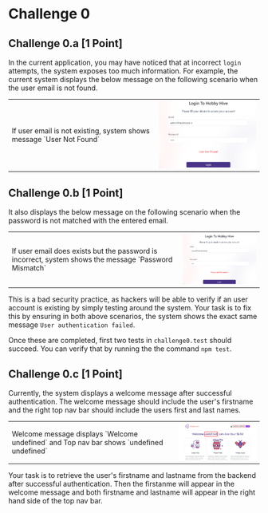 # Challenge 0

## Challenge 0.a [1 Point]

In the current application, you may have noticed that at incorrect `login` attempts,  the system exposes too much information. For example, the current system displays the below message on the following scenario when the user email is not found.

<table>
<tr>
<td style="verticle-align: center">If user email is not existing, system shows message `User Not Found`</td>
<td><img src="./images/0a.png" width="350px"></td>
</tr>
</table>

## Challenge 0.b [1 Point]

It also displays the below message on the following scenario when the password is not matched with the entered email.

<table>
<tr>
<td style="verticle-align: center">If user email does exists but the password is incorrect, system shows the message `Password Mismatch`</td>
<td><img src="./images/0b.png" width="350px"></td>
</tr>
</table>

This is a bad security practice, as hackers will be able to verify if an user account is existing by simply testing around the system. Your task is to fix this by ensuring in both above scenarios, the system shows the exact same message `User authentication failed`.

Once these are completed, first two tests in `challenge0.test` should succeed. You can verify that by running the the command `npm test`.

## Challenge 0.c [1 Point]

Currently, the system displays a welcome message after successful authentication. The welcome message should include the user's firstname and the right top nav bar should include the users first and last names.

<table>
<tr>
<td style="verticle-align: center">Welcome message displays `Welcome undefined` and Top nav bar shows `undefined undefined`</td>
<td><img src="./images/0c.png" width="350px"></td>
</tr>
</table>

Your task is to retrieve the user's firstname and lastname from the backend after successful authentication. Then the firstanme will appear in the welcome message and both firstname and lastname will appear in the right hand side of the top nav bar.